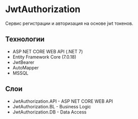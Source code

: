 # JwtAuthorization
Сервис регистрации и авторизация на основе jwt токенов. 

## Технологии
- ASP NET CORE WEB API (.NET 7)
- Entity Framework Core (7.0.18)
- JwtBearer
- AutoMapper
- MSSQL

## Слои
- JwtAuthorization.API - ASP NET CORE WEB API
- JwtAuthorization.BL - Business Logic
- JwtAuthorization.DB - Data Access
